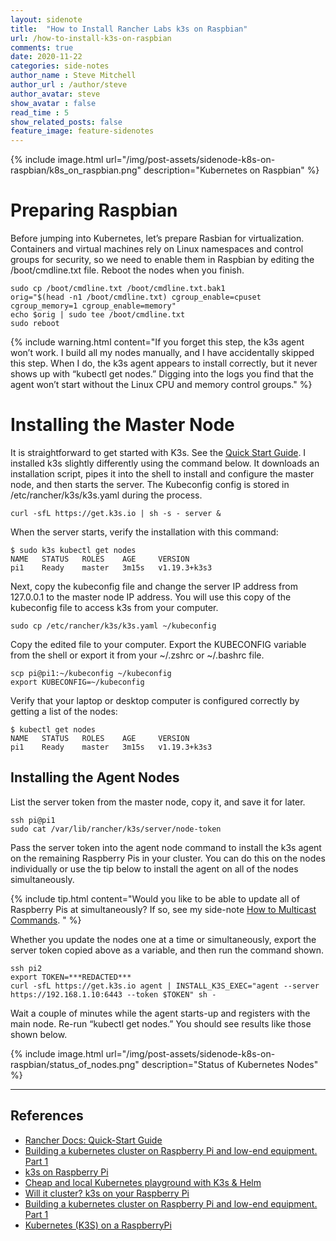 ```yaml
---
layout: sidenote
title:  "How to Install Rancher Labs k3s on Raspbian"
url: /how-to-install-k3s-on-raspbian
comments: true
date: 2020-11-22
categories: side-notes
author_name : Steve Mitchell
author_url : /author/steve
author_avatar: steve
show_avatar : false
read_time : 5
show_related_posts: false
feature_image: feature-sidenotes
---
```

{% include image.html url="/img/post-assets/sidenode-k8s-on-raspbian/k8s_on_raspbian.png" description="Kubernetes on Raspbian" %}
# Preparing Raspbian
Before jumping into Kubernetes, let’s prepare Rasbian for virtualization. Containers and virtual machines rely on Linux namespaces and control groups for security, so we need to enable them in Raspbian by editing the /boot/cmdline.txt file. Reboot the nodes when you finish.

```shell
sudo cp /boot/cmdline.txt /boot/cmdline.txt.bak1
orig="$(head -n1 /boot/cmdline.txt) cgroup_enable=cpuset cgroup_memory=1 cgroup_enable=memory"
echo $orig | sudo tee /boot/cmdline.txt
sudo reboot
```
{% include warning.html content="If you forget this step, the k3s agent won’t work. I build all my nodes manually, and I have accidentally skipped this step. When I do, the k3s agent appears to install correctly, but it never shows up with “kubectl get nodes.” Digging into the logs you find that the agent won’t start without the Linux CPU and memory control groups." %}


# Installing the Master Node

It is straightforward to get started with K3s. See the <a href="https://k3s.io/">Quick Start Guide</a>. I installed k3s slightly differently using the command below. It downloads an installation script, pipes it into the shell to install and configure the master node, and then starts the server. The Kubeconfig config is stored in /etc/rancher/k3s/k3s.yaml during the process.

```shell
curl -sfL https://get.k3s.io | sh -s - server &
```

When the server starts, verify the installation with this command:

```shell
$ sudo k3s kubectl get nodes
NAME   STATUS   ROLES    AGE     VERSION
pi1    Ready    master   3m15s   v1.19.3+k3s3
```

Next, copy the kubeconfig file and change the server IP address from 127.0.0.1 to the master node IP address. You will use this copy of the kubeconfig file to access k3s from your computer.

```shell
sudo cp /etc/rancher/k3s/k3s.yaml ~/kubeconfig
```

Copy the edited file to your computer. Export the KUBECONFIG variable from the shell or export it from your ~/.zshrc or ~/.bashrc file.

```shell
scp pi@pi1:~/kubeconfig ~/kubeconfig
export KUBECONFIG=~/kubeconfig
```

Verify that your laptop or desktop computer is configured correctly by getting a list of the nodes:

```shell
$ kubectl get nodes
NAME   STATUS   ROLES    AGE     VERSION
pi1    Ready    master   3m15s   v1.19.3+k3s3
```

## Installing the Agent Nodes

List the server token from the master node, copy it, and save it for later.

```shell
ssh pi@pi1
sudo cat /var/lib/rancher/k3s/server/node-token
```

Pass the server token into the agent node command to install the k3s agent on the remaining Raspberry Pis in your cluster. You can do this on the nodes individually or use the tip below to install the agent on all of the nodes simultaneously.

{% include tip.html content="Would you like to be able to update all of Raspberry Pis at simultaneously? If so, see my side-note <a href='/how-to-multicast-commands'>How to Multicast Commands</a>. " %}

Whether you update the nodes one at a time or simultaneously, export the server token copied above as a variable, and then run the command shown.

```shell
ssh pi2
export TOKEN=***REDACTED***
curl -sfL https://get.k3s.io agent | INSTALL_K3S_EXEC="agent --server https://192.168.1.10:6443 --token $TOKEN" sh -
```

Wait a couple of minutes while the agent starts-up and registers with the main node. Re-run “kubectl get nodes.” You should see results like those shown below.

{% include image.html url="/img/post-assets/sidenode-k8s-on-raspbian/status_of_nodes.png" description="Status of Kubernetes Nodes" %}

----
## References
* <a href="https://rancher.com/docs/k3s/latest/en/quick-start/">Rancher Docs: Quick-Start Guide</a>
* <a href="https://itnext.io/building-a-kubernetes-cluster-on-raspberry-pi-and-low-end-equipment-part-1-a768359fbba3">Building a kubernetes cluster on Raspberry Pi and low-end equipment. Part 1</a>
* <a href="https://mjpitz.com/blog/2019/04/10/k8s-k3s-rpi-oh-my/">k3s on Raspberry Pi</a>
* <a href="https://medium.com/@marcovillarreal_40011/cheap-and-local-kubernetes-playground-with-k3s-helm-5a0e2a110de9">Cheap and local Kubernetes playground with K3s & Helm</a>
* <a href="https://blog.alexellis.io/test-drive-k3s-on-raspberry-pi/">Will it cluster? k3s on your Raspberry Pi</a>
* <a href="https://itnext.io/building-a-kubernetes-cluster-on-raspberry-pi-and-low-end-equipment-part-1-a768359fbba3">Building a kubernetes cluster on Raspberry Pi and low-end equipment. Part 1</a>
* <a href="https://sysadmins.co.za/running-k3s-on-the-raspberrypi-4/">Kubernetes (K3S) on a RaspberryPi</a>

